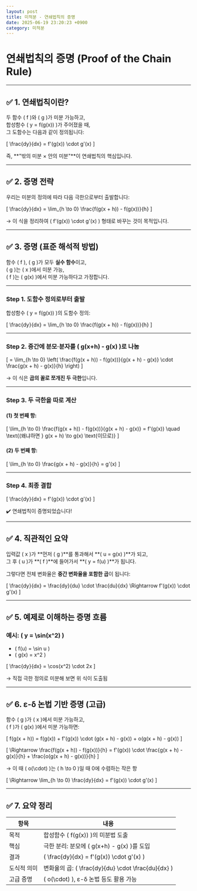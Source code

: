 ```yaml
---
layout: post
title: 미적분 - 연쇄법칙의 증명
date: 2025-06-19 23:20:23 +0900
category: 미적분
---
```

# 연쇄법칙의 증명 (Proof of the Chain Rule)

---

## ✅ 1. 연쇄법칙이란?

두 함수 \( f \)와 \( g \)가 미분 가능하고,  
합성함수 \( y = f(g(x)) \)가 주어졌을 때,  
그 도함수는 다음과 같이 정의됩니다:

\[
\frac{dy}{dx} = f'(g(x)) \cdot g'(x)
\]

즉, **"밖의 미분 × 안의 미분"**이 연쇄법칙의 핵심입니다.

---

## ✅ 2. 증명 전략

우리는 미분의 정의에 따라 다음 극한으로부터 출발합니다:

\[
\frac{dy}{dx} = \lim_{h \to 0} \frac{f(g(x + h)) - f(g(x))}{h}
\]

→ 이 식을 정리하여 \( f'(g(x)) \cdot g'(x) \) 형태로 바꾸는 것이 목적입니다.

---

## ✅ 3. 증명 (표준 해석적 방법)

함수 \( f \), \( g \)가 모두 **실수 함수**이고,  
\( g \)는 \( x \)에서 미분 가능,  
\( f \)는 \( g(x) \)에서 미분 가능하다고 가정합니다.

---

### Step 1. 도함수 정의로부터 출발

합성함수 \( y = f(g(x)) \)의 도함수 정의:

\[
\frac{dy}{dx} = \lim_{h \to 0} \frac{f(g(x + h)) - f(g(x))}{h}
\]

---

### Step 2. 중간에 분모·분자를 \( g(x+h) - g(x) \)로 나눔

\[
= \lim_{h \to 0}
\left(
\frac{f(g(x + h)) - f(g(x))}{g(x + h) - g(x)} \cdot
\frac{g(x + h) - g(x)}{h}
\right)
\]

→ 이 식은 **곱의 꼴로 쪼개진 두 극한**입니다.

---

### Step 3. 두 극한을 따로 계산

#### (1) 첫 번째 항:

\[
\lim_{h \to 0} \frac{f(g(x + h)) - f(g(x))}{g(x + h) - g(x)} = f'(g(x))
\quad \text{(왜냐하면 } g(x + h) \to g(x) \text{이므로)}
\]

#### (2) 두 번째 항:

\[
\lim_{h \to 0} \frac{g(x + h) - g(x)}{h} = g'(x)
\]

---

### Step 4. 최종 결합

\[
\frac{dy}{dx} = f'(g(x)) \cdot g'(x)
\]

✔️ 연쇄법칙이 증명되었습니다!

---

## ✅ 4. 직관적인 요약

입력값 \( x \)가 **먼저 \( g \)**를 통과해서 **\( u = g(x) \)**가 되고,  
그 후 \( u \)가 **\( f \)**에 들어가서 **\( y = f(u) \)**가 됩니다.

그렇다면 전체 변화율은 **중간 변화율을 포함한 곱**이 됩니다:

\[
\frac{dy}{dx} = \frac{dy}{du} \cdot \frac{du}{dx}
\Rightarrow f'(g(x)) \cdot g'(x)
\]

---

## ✅ 5. 예제로 이해하는 증명 흐름

### 예시: \( y = \sin(x^2) \)

- \( f(u) = \sin u \)
- \( g(x) = x^2 \)

\[
\frac{dy}{dx} = \cos(x^2) \cdot 2x
\]

→ 직접 극한 정의로 미분해 보면 위 식이 도출됨

---

## ✅ 6. ε-δ 논법 기반 증명 (고급)

함수 \( g \)가 \( x \)에서 미분 가능하고,  
\( f \)가 \( g(x) \)에서 미분 가능하면:

\[
f(g(x + h)) = f(g(x)) + f'(g(x)) \cdot (g(x + h) - g(x)) + o(g(x + h) - g(x))
\]

\[
\Rightarrow \frac{f(g(x + h)) - f(g(x))}{h}
= f'(g(x)) \cdot \frac{g(x + h) - g(x)}{h} + \frac{o(g(x + h) - g(x))}{h}
\]

→ 이 때 \( o(\cdot) \)는 \( h \to 0 \)일 때 0에 수렴하는 작은 항

\[
\Rightarrow \lim_{h \to 0} \frac{dy}{dx} = f'(g(x)) \cdot g'(x)
\]

---

## ✅ 7. 요약 정리

| 항목 | 내용 |
|------|------|
| 목적 | 합성함수 \( f(g(x)) \)의 미분법 도출 |
| 핵심 | 극한 분리: 분모에 \( g(x+h) - g(x) \)를 도입 |
| 결과 | \( \frac{dy}{dx} = f'(g(x)) \cdot g'(x) \) |
| 도식적 의미 | 변화율의 곱: \( \frac{dy}{du} \cdot \frac{du}{dx} \) |
| 고급 증명 | \( o(\cdot) \), ε-δ 논법 등도 활용 가능 |